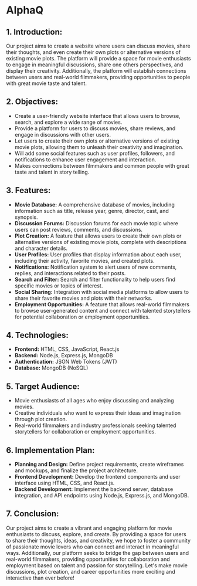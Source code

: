 AlphaQ
=====================


**1. Introduction:**
----------------------------
Our project aims to create a  website where users can discuss movies, share their thoughts, and even create their own plots or alternative versions of existing movie plots. The platform will provide a space for movie enthusiasts to engage in meaningful discussions, share one others perspectives, and display their creativity. Additionally, the platform will establish connections between users and real-world filmmakers, providing opportunities to people with great movie taste and talent.

**2. Objectives:**
----------------------------

- Create a user-friendly website interface that allows users to browse, search, and explore a wide range of movies.
- Provide a platform for users to discuss movies, share reviews, and engage in discussions with other users.
- Let users to create their own plots or alternative versions of existing movie plots, allowing them to unleash their creativity and imagination.
- Will add some  social features such as user profiles, followers, and notifications to enhance user engagement and interaction.
- Makes connections between filmmakers and common people with great taste and talent in story telling.

**3. Features:**
-----------------------------

- **Movie Database:** A comprehensive database of movies, including information such as title, release year, genre, director, cast, and synopsis.
- **Discussion Forums:** Discussion forums for each movie topic where users can post reviews, comments, and discussions.
- **Plot Creation:** A feature that allows users to create their own plots or alternative versions of existing movie plots, complete with descriptions and character details.
- **User Profiles:** User profiles that display information about each user, including their activity, favorite movies, and created plots.
- **Notifications:** Notification system to alert users of new comments, replies, and interactions related to their posts.
- **Search and Filter:** Search and filter functionality to help users find specific movies or topics of interest.
- **Social Sharing:** Integration with social media platforms to allow users to share their favorite movies and plots with their networks.
- **Employment Opportunities:** A feature that allows real-world filmmakers to browse user-generated content and connect with talented storytellers for potential collaboration or employment opportunities.

**4. Technologies:**
--------------------------------

- **Frontend:** HTML, CSS, JavaScript, React.js
- **Backend:** Node.js, Express.js, MongoDB
- **Authentication:** JSON Web Tokens (JWT)
- **Database:** MongoDB (NoSQL)

**5. Target Audience:**
----------------------------------

- Movie enthusiasts of all ages who enjoy discussing and analyzing movies.
- Creative individuals who want to express their ideas and imagination through plot creation.
- Real-world filmmakers and industry professionals seeking talented storytellers for collaboration or employment opportunities.

**6. Implementation Plan:**
-----------------------------------

- **Planning and Design:** Define project requirements, create wireframes and mockups, and finalize the project architecture.
- **Frontend Development:** Develop the frontend components and user interface using HTML, CSS, and React.js.
- **Backend Development:** Implement the backend server, database integration, and API endpoints using Node.js, Express.js, and MongoDB.

**7. Conclusion:**
-----------------------------------
Our project aims to create a vibrant and engaging platform for movie enthusiasts to discuss, explore, and create. By providing a space for users to share their thoughts, ideas, and creativity, we hope to foster a community of passionate movie lovers who can connect and interact in meaningful ways. Additionally, our platform seeks to bridge the gap between users and real-world filmmakers, providing opportunities for collaboration and employment based on talent and passion for storytelling. Let's make movie discussions, plot creation, and career opportunities more exciting and interactive than ever before!
